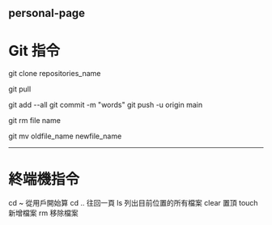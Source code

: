 ## personal-page


# Git 指令

git clone repositories_name

git pull

git add --all
git commit -m "words"
git push -u origin main


git rm file name   <!-- remove file  -->

git mv oldfile_name newfile_name  <!-- rename file -->


-----------------------

# 終端機指令

cd ~   從用戶開始算
cd ..  往回一頁
ls     列出目前位置的所有檔案
clear  置頂
touch  新增檔案
rm     移除檔案

